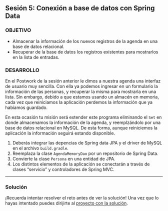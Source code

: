 ## Sesión 5: Conexión a base de datos con Spring Data

### OBJETIVO

- Almacenar la información de los nuevos registros de la agenda en una base de datos relacional.
- Recuperar de la base de datos los registros existentes para mostrarlos en la lista de entradas.

### DESARROLLO

En el Postwork de la sesión anterior le dimos a nuestra agenda una interfaz de usuario muy sencilla. Con ella ya podemos ingresar en un formulario la información de las personas, y recuperar la misma para mostrarla en una lista. Sin embargo, debido a que estamos usando un almacén en memoria, cada vez que reiniciamos la aplicación perdemos la información que ya habíamos guardado. 

En esta ocasión tu misión será extender este programa eliminando el `Set` en donde almacenamos la información de la agenda, y reemplzándolo por una base de datos relacional en MySQL. De esta forma, aunque reiniciemos la aplicación la información seguirá estando disponible.

1. Deberás integrar las depencias de Spring data JPA y el driver de MySQL en el archivo `build.gradle`.
1. Reemplaza la clase `AgendaMemoryDao` por un repositorio de Spring Data.
1. Convierte la clase `Persona` en una entidad de JPA.
1. Los distintos elementos de la aplicación se conectarán a través de clases “servicio” y controladores de Spring MVC.


---

### Solución
¡Recuerda intentar resolver el reto antes de ver la solución! Una vez que lo hayas intentado puedes dirijirte al [proyecto con la solución](./solucion).